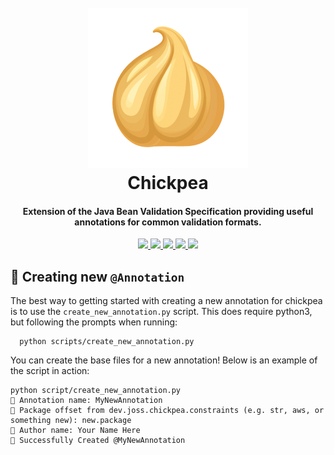 <h1 align="center">
  <br>
  <img src="assets/logo/chickpea-256.png" />
  <br>
  Chickpea
  <br>
</h1>

<h4 align="center">
  Extension of the Java Bean Validation Specification providing useful annotations for common validation formats. 
</h4>



<p align="center">

  <a href="https://codecov.io/gh/jossmoff/chickpea">
    <img src="https://codecov.io/gh/jossmoff/chickpea/branch/main/graph/badge.svg" />
  </a>

  <a href="https://github.com/jossmoff/chickpea/issues">
    <img src="https://img.shields.io/github/issues/jossmoff/chickpea.svg">
  </a>

  <a href="https://github.com/jossmoff/chickpea/pulls">
    <img src="https://img.shields.io/github/issues-pr/jossmoff/chickpea.svg">
  </a>

  <a href="https://github.com/tronprotocol/jossmoff/chickpea/graphs/contributors">
    <img src="https://img.shields.io/github/contributors/jossmoff/chickpea.svg">
  </a>

  <a href="LICENSE">
    <img src="https://img.shields.io/github/license/jossmoff/chickpea.svg">
  </a>
</p>

## 🥳 Creating new `@Annotation`
The best way to getting started with creating a new annotation for chickpea is to use the `create_new_annotation.py` script. This does require python3, but following the prompts when running:
```shell
  python scripts/create_new_annotation.py
```
You can create the base files for a new annotation! Below is an example of the script in action: 

```shell-session
python script/create_new_annotation.py 
🫘 Annotation name: MyNewAnnotation
🫘 Package offset from dev.joss.chickpea.constraints (e.g. str, aws, or something new): new.package
🫘 Author name: Your Name Here
🥳 Successfully Created @MyNewAnnotation
```